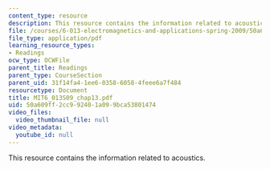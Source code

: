 ```yaml
---
content_type: resource
description: This resource contains the information related to acoustics.
file: /courses/6-013-electromagnetics-and-applications-spring-2009/50a609ff2cc992401a099bca53801474_MIT6_013S09_chap13.pdf
file_type: application/pdf
learning_resource_types:
- Readings
ocw_type: OCWFile
parent_title: Readings
parent_type: CourseSection
parent_uid: 31f14fa4-1ee6-0358-6058-4feee6a7f484
resourcetype: Document
title: MIT6_013S09_chap13.pdf
uid: 50a609ff-2cc9-9240-1a09-9bca53801474
video_files:
  video_thumbnail_file: null
video_metadata:
  youtube_id: null
---
```

This resource contains the information related to acoustics.

